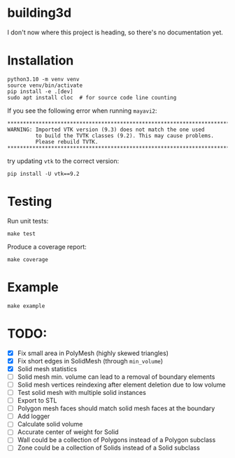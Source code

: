 # building3d

I don't now where this project is heading, so there's no documentation yet.

# Installation
```
python3.10 -m venv venv
source venv/bin/activate
pip install -e .[dev]
sudo apt install cloc  # for source code line counting
```

If you see the following error when running `mayavi2`:
```
********************************************************************************
WARNING: Imported VTK version (9.3) does not match the one used
         to build the TVTK classes (9.2). This may cause problems.
         Please rebuild TVTK.
********************************************************************************
```
try updating `vtk` to the correct version:
```
pip install -U vtk==9.2
```

# Testing

Run unit tests:
```
make test
```

Produce a coverage report:
```
make coverage
```

# Example
```
make example
```

# TODO:

- [x] Fix small area in PolyMesh (highly skewed triangles)
- [x] Fix short edges in SolidMesh (through `min_volume`)
- [x] Solid mesh statistics
- [ ] Solid mesh min. volume can lead to a removal of boundary elements
- [ ] Solid mesh vertices reindexing after element deletion due to low volume
- [ ] Test solid mesh with multiple solid instances
- [ ] Export to STL
- [ ] Polygon mesh faces should match solid mesh faces at the boundary
- [ ] Add logger
- [ ] Calculate solid volume
- [ ] Accurate center of weight for Solid
- [ ] Wall could be a collection of Polygons instead of a Polygon subclass
- [ ] Zone could be a collection of Solids instead of a Solid subclass
